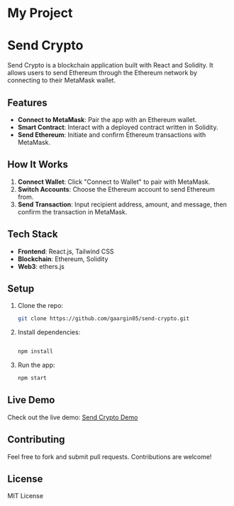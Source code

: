 # My Project
# Send Crypto

Send Crypto is a blockchain application built with React and Solidity. It allows users to send Ethereum through the Ethereum network by connecting to their MetaMask wallet.

## Features

- **Connect to MetaMask**: Pair the app with an Ethereum wallet.
- **Smart Contract**: Interact with a deployed contract written in Solidity.
- **Send Ethereum**: Initiate and confirm Ethereum transactions with MetaMask.

## How It Works

1. **Connect Wallet**: Click "Connect to Wallet" to pair with MetaMask.
2. **Switch Accounts**: Choose the Ethereum account to send Ethereum from.
3. **Send Transaction**: Input recipient address, amount, and message, then confirm the transaction in MetaMask.

## Tech Stack

- **Frontend**: React.js, Tailwind CSS
- **Blockchain**: Ethereum, Solidity
- **Web3**: ethers.js

## Setup

1. Clone the repo:
    ```bash
    git clone https://github.com/gaargin05/send-crypto.git
    ```

2. Install dependencies:
    ```bash
 
    npm install
    ```

3. Run the app:
    ```bash
    npm start
    ```

## Live Demo

Check out the live demo: [Send Crypto Demo](https://your-demo-link-here)

## Contributing

Feel free to fork and submit pull requests. Contributions are welcome!

## License

MIT License
